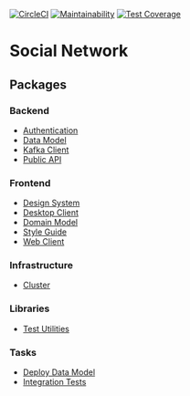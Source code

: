 [![CircleCI](https://circleci.com/gh/davidchristie/social-network.svg?style=svg)](https://circleci.com/gh/davidchristie/social-network)
[![Maintainability](https://api.codeclimate.com/v1/badges/a32339ac72c60b22b838/maintainability)](https://codeclimate.com/github/davidchristie/social-network/maintainability)
[![Test Coverage](https://api.codeclimate.com/v1/badges/a32339ac72c60b22b838/test_coverage)](https://codeclimate.com/github/davidchristie/social-network/test_coverage)

# Social Network

## Packages

### Backend

* [Authentication](packages/backend/authentication)
* [Data Model](packages/backend/data-model)
* [Kafka Client](packages/backend/kafka-client)
* [Public API](packages/backend/public-api)

### Frontend

* [Design System](packages/frontend/design-system)
* [Desktop Client](packages/frontend/desktop-client)
* [Domain Model](packages/frontend/domain-model)
* [Style Guide](packages/frontend/style-guide)
* [Web Client](packages/frontend/web-client)

### Infrastructure

* [Cluster](packages/infrastructure)

### Libraries

* [Test Utilities](packages/libraries/test-utilities)

### Tasks

* [Deploy Data Model](packages/tasks/deploy-data-model)
* [Integration Tests](packages/tasks/integration-tests)
